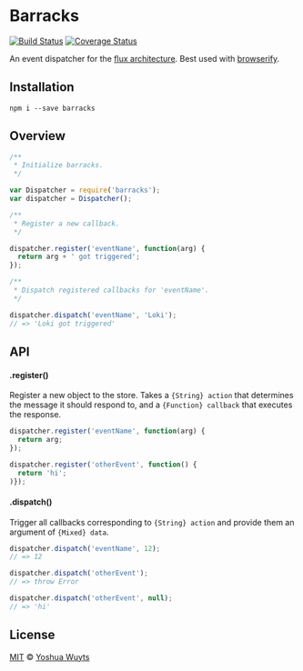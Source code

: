 # Barracks

[![Build Status](https://travis-ci.org/yoshuawuyts/barracks.svg)](https://travis-ci.org/yoshuawuyts/barracks)
[![Coverage Status](https://coveralls.io/repos/yoshuawuyts/barracks/badge.png?branch=master)](https://coveralls.io/r/yoshuawuyts/barracks?branch=master)

An event dispatcher for the [flux architecture](http://facebook.github.io/react/blog/2014/05/06/flux.html). Best used with [browserify](https://github.com/substack/node-browserify).

## Installation
````
npm i --save barracks
````

## Overview
````js
/**
 * Initialize barracks.
 */

var Dispatcher = require('barracks');
var dispatcher = Dispatcher();

/**
 * Register a new callback.
 */

dispatcher.register('eventName', function(arg) {
  return arg + ' got triggered';
});

/**
 * Dispatch registered callbacks for 'eventName'.
 */

dispatcher.dispatch('eventName', 'Loki');
// => 'Loki got triggered'
````

## API
#### .register()
Register a new object to the store. Takes a `{String} action` that determines the
message it should respond to, and a `{Function} callback` that executes the response.
````js
dispatcher.register('eventName', function(arg) {
  return arg;
});

dispatcher.register('otherEvent', function() {
  return 'hi';
)});
````

#### .dispatch()
Trigger all callbacks corresponding to `{String} action` and provide them an
argument of `{Mixed} data`.
````js
dispatcher.dispatch('eventName', 12);
// => 12

dispatcher.dispatch('otherEvent');
// => throw Error

dispatcher.dispatch('otherEvent', null);
// => 'hi'
````


## License
[MIT](https://tldrlegal.com/license/mit-license) © [Yoshua Wuyts](yoshuawuyts.com)